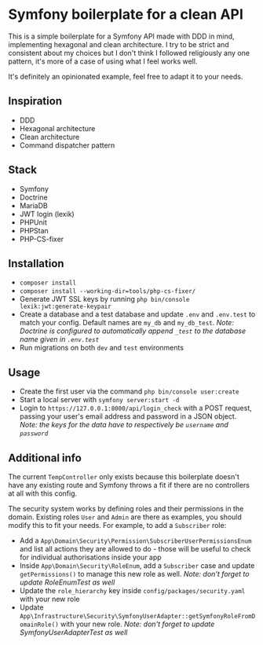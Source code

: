 # Symfony boilerplate for a clean API
This is a simple boilerplate for a Symfony API made with DDD in mind, implementing hexagonal and clean architecture. I try to be strict and consistent about my choices but I don't think I followed religiously any one pattern, it's more of a case of using what I feel works well.

It's definitely an opinionated example, feel free to adapt it to your needs.

## Inspiration

* DDD
* Hexagonal architecture
* Clean architecture
* Command dispatcher pattern

## Stack

* Symfony
* Doctrine
* MariaDB
* JWT login (lexik)
* PHPUnit
* PHPStan
* PHP-CS-fixer

## Installation

* `composer install`
* `composer install --working-dir=tools/php-cs-fixer/`
* Generate JWT SSL keys by running `php bin/console lexik:jwt:generate-keypair`
* Create a database and a test database and update `.env` and `.env.test` to match your config. Default names are `my_db` and `my_db_test`. *Note: Doctrine is configured to automatically append `_test` to the database name given in `.env.test`*
* Run migrations on both `dev` and `test` environments

## Usage

* Create the first user via the command `php bin/console user:create`
* Start a local server with `symfony server:start -d`
* Login to `https://127.0.0.1:8000/api/login_check` with a POST request, passing your user's email address and password in a JSON object. *Note: the keys for the data have to respectively be `username` and `password`*

## Additional info
The current `TempController` only exists because this boilerplate doesn't have any existing route and Symfony throws a fit if there are no controllers at all with this config.

The security system works by defining roles and their permissions in the domain. Existing roles `User` and `Admin` are there as examples, you should modify this to fit your needs. For example, to add a `Subscriber` role:
* Add a `App\Domain\Security\Permission\SubscriberUserPermissionsEnum` and list all actions they are allowed to do - those will be useful to check for individual authorisations inside your app
* Inside `App\Domain\Security\RoleEnum`, add a `Subscriber` case and update `getPermissions()` to manage this new role as well. *Note: don't forget to update RoleEnumTest as well*
* Update the `role_hierarchy` key inside `config/packages/security.yaml` with your new role
* Update `App\Infrastructure\Security\SymfonyUserAdapter::getSymfonyRoleFromDomainRole()` with your new role. *Note: don't forget to update SymfonyUserAdapterTest as well*